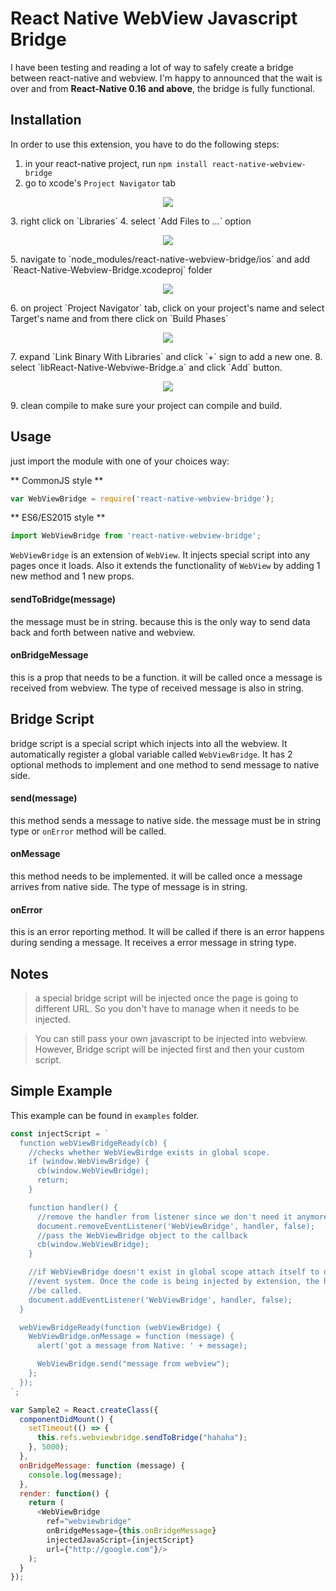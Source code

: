 # React Native WebView Javascript Bridge
I have been testing and reading a lot of way to safely create a bridge between react-native and webview. I'm happy to announced that the wait is over and from **React-Native 0.16 and above**, the bridge is fully functional.



## Installation

In order to use this extension, you have to do the following steps:

1. in your react-native project, run `npm install react-native-webview-bridge`
2. go to xcode's `Project Navigator` tab
<p align="center">
    <img src ="https://raw.githubusercontent.com/alinz/react-native-webview-bridge/master/doc/assets/01.png" />
</p>
3. right click on `Libraries`
4. select `Add Files to ...` option
<p align="center">
    <img src ="https://raw.githubusercontent.com/alinz/react-native-webview-bridge/master/doc/assets/02.png" />
</p>
5. navigate to `node_modules/react-native-webview-bridge/ios` and add `React-Native-Webview-Bridge.xcodeproj` folder
<p align="center">
    <img src ="https://raw.githubusercontent.com/alinz/react-native-webview-bridge/master/doc/assets/03.png" />
</p>
6. on project `Project Navigator` tab, click on your project's name and select Target's name and from there click on `Build Phases`
<p align="center">
    <img src ="https://raw.githubusercontent.com/alinz/react-native-webview-bridge/master/doc/assets/04.png" />
</p>
7. expand `Link Binary With Libraries` and click `+` sign to add a new one.
8. select `libReact-Native-Webviwe-Bridge.a` and click `Add` button.
<p align="center">
    <img src ="https://raw.githubusercontent.com/alinz/react-native-webview-bridge/master/doc/assets/05.png" />
</p>
9. clean compile to make sure your project can compile and build.

## Usage

just import the module with one of your choices way:

** CommonJS style **

```js
var WebViewBridge = require('react-native-webview-bridge');
```

** ES6/ES2015 style **

```js
import WebViewBridge from 'react-native-webview-bridge';
```

`WebViewBridge` is an extension of `WebView`. It injects special script into any pages once it loads. Also it extends the functionality of `WebView` by adding 1 new method and 1 new props.

#### sendToBridge(message)
the message must be in string. because this is the only way to send data back and forth between native and webview.


#### onBridgeMessage
this is a prop that needs to be a function. it will be called once a message is received from webview. The type of received message is also in string.


## Bridge Script

bridge script is a special script which injects into all the webview. It automatically register a global variable called `WebViewBridge`. It has 2 optional methods to implement and one method to send message to native side.

#### send(message)

this method sends a message to native side. the message must be in string type or `onError` method will be called.

#### onMessage

this method needs to be implemented. it will be called once a message arrives from native side. The type of message is in string.

#### onError

this is an error reporting method. It will be called if there is an error happens during sending a message. It receives a error message in string type.

## Notes

> a special bridge script will be injected once the page is going to different URL. So you don't have to manage when it needs to be injected.

> You can still pass your own javascript to be injected into webview. However, Bridge script will be injected first and then your custom script.


## Simple Example
This example can be found in `examples` folder.

```js
const injectScript = `
  function webViewBridgeReady(cb) {
    //checks whether WebViewBirdge exists in global scope.
    if (window.WebViewBridge) {
      cb(window.WebViewBridge);
      return;
    }

    function handler() {
      //remove the handler from listener since we don't need it anymore
      document.removeEventListener('WebViewBridge', handler, false);
      //pass the WebViewBridge object to the callback
      cb(window.WebViewBridge);
    }

    //if WebViewBridge doesn't exist in global scope attach itself to document
    //event system. Once the code is being injected by extension, the handler will
    //be called.
    document.addEventListener('WebViewBridge', handler, false);
  }

  webViewBridgeReady(function (webViewBridge) {
    WebViewBridge.onMessage = function (message) {
      alert('got a message from Native: ' + message);

      WebViewBridge.send("message from webview");
    };
  });
`;

var Sample2 = React.createClass({
  componentDidMount() {
    setTimeout(() => {
      this.refs.webviewbridge.sendToBridge("hahaha");
    }, 5000);
  },
  onBridgeMessage: function (message) {
    console.log(message);
  },
  render: function() {
    return (
      <WebViewBridge
        ref="webviewbridge"
        onBridgeMessage={this.onBridgeMessage}
        injectedJavaScript={injectScript}
        url={"http://google.com"}/>
    );
  }
});
```
